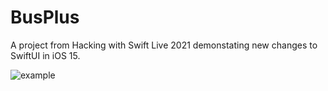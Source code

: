 # BusPlus
A project from Hacking with Swift Live 2021 demonstating new changes to SwiftUI in iOS 15.

![example](/busPlus.gif)
